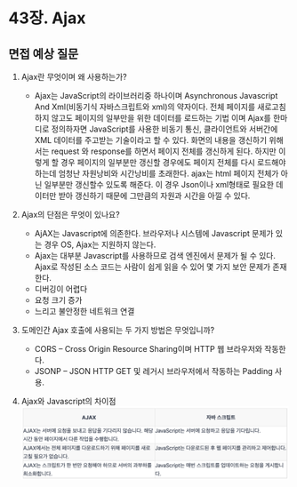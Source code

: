 # 43장. Ajax

## 면접 예상 질문

1. Ajax란 무엇이며 왜 사용하는가?
   - Ajax는 JavaScript의 라이브러리중 하나이며 Asynchronous Javascript And Xml(비동기식 자바스크립트와 xml)의 약자이다. 전체 페이지를 새로고침 하지 않고도 페이지의 일부만을 위한 데이터를 로드하는 기법 이며 Ajax를 한마디로 정의하자면 JavaScript를 사용한 비동기 통신, 클라이언트와 서버간에 XML 데이터를 주고받는 기술이라고 할 수 있다. 화면의 내용을 갱신하기 위해서는 request 와 response를 하면서 페이지 전체를 갱신하게 된다. 하지만 이렇게 할 경우 페이지의 일부분만 갱신할 경우에도 페이지 전체를 다시 로드해야하는데 엄청난 자원낭비와 시간낭비를 초래한다. ajax는 html 페이지 전체가 아닌 일부분만 갱신할수 있도록 해준다. 이 경우 Json이나 xml형태로 필요한 데이터만 받아 갱신하기 때문에 그만큼의 자원과 시간을 아낄 수 있다.
2. Ajax의 단점은 무엇이 있나요?

   - AjAX는 Javascript에 의존한다. 브라우저나 시스템에 Javascript 문제가 있는 경우 OS, Ajax는 지원하지 않는다.
   - Ajax는 대부분 Javascript를 사용하므로 검색 엔진에서 문제가 될 수 있다. Ajax로 작성된 소스 코드는 사람이 쉽게 읽을 수 있어 몇 가지 보안 문제가 존재한다.
   - 디버깅이 어렵다
   - 요청 크기 증가
   - 느리고 불안정한 네트워크 연결

3. 도메인간 Ajax 호출에 사용되는 두 가지 방법은 무엇입니까?

   - CORS – Cross Origin Resource Sharing이며 HTTP 웹 브라우저와 작동한다.
   - JSONP – JSON HTTP GET 및 레거시 브라우저에서 작동하는 Padding 사용.

4. Ajax와 Javascript의 차이점
   ![](2024-04-17-18-09-13.png)
